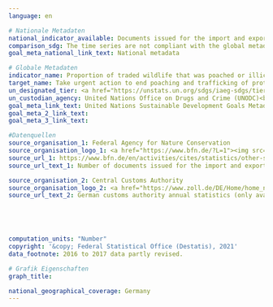 ```yaml
---
language: en    

# Nationale Metadaten    
national_indicator_available: Documents issued for the import and export of protected species<br>Seizures by authorities concerning the protection of species    
comparison_sdg: The time series are not compliant with the global metadata, but provide additional information.    
goal_meta_national_link_text: National metadata    

# Globale Metadaten    
indicator_name: Proportion of traded wildlife that was poached or illicitly trafficked    
target_name: Take urgent action to end poaching and trafficking of protected species of flora and fauna and address both demand and supply of illegal wildlife products    
un_designated_tier: <a href="https://unstats.un.org/sdgs/iaeg-sdgs/tier-classification/" title="Click here for more information on the UN tier classification.">Tier II</a>    
un_custodian_agency: United Nations Office on Drugs and Crime (UNODC)<br>Convention on International Trade in Endangered Species of Wild Fauna and Flora (CITES)    
goal_meta_link_text: United Nations Sustainable Development Goals Metadata    
goal_meta_2_link_text:     
goal_meta_3_link_text:     

#Datenquellen
source_organisation_1: Federal Agency for Nature Conservation
source_organisation_logo_1: <a href="https://www.bfn.de/?L=1"><img src="https://g205sdgs.github.io/sdg-indicators/public/OrgImgEn/bfn.png" alt="Logo bfn" style="height:60px; width:148px" /></a>
source_url_1: https://www.bfn.de/en/activities/cites/statistics/other-statistics/details-nicht-im-menue/federal-authorities.html
source_url_text_1: Number of documents issued for the import and export of specimens of protected species

source_organisation_2: Central Customs Authority
source_organisation_logo_2: <a href="https://www.zoll.de/DE/Home/home_node.html;jsessionid=BB39D838C179FDA092FA3FB2828C07FA.live4411"><img src="https://g205sdgs.github.io/sdg-indicators/public/OrgImgEn/zoll.png" alt="Logo zoll" style="height:60px; width:148px" /></a>
source_url_text_2: German customs authority annual statistics (only available in German)




    
computation_units: "Number"    
copyright: '&copy; Federal Statistical Office (Destatis), 2021'    
data_footnote: 2016 to 2017 data partly revised.    

# Grafik Eigenschaften    
graph_title:     

national_geographical_coverage: Germany    
---
```


<span></span>